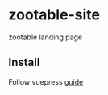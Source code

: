 # zootable-site

zootable landing page

## Install

Follow vuepress [guide](https://vuepress.vuejs.org/guide/getting-started.html)
